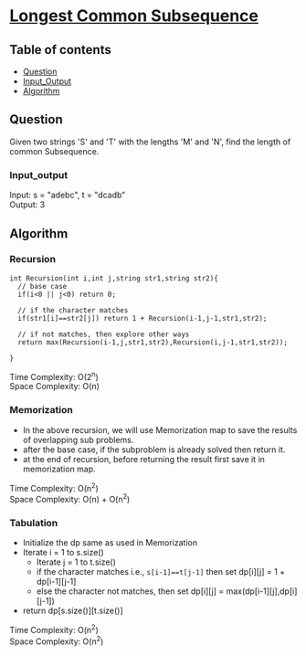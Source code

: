 # [Longest Common Subsequence](https://www.codingninjas.com/studio/problems/longest-common-subsequence_8230681?challengeSlug=striver-sde-challenge&leftPanelTab=0)

## Table of contents

- [Question](#question)
- [Input_Output](#input_output)
- [Algorithm](#algorithm)

## Question
Given two strings 'S' and 'T' with the lengths 'M' and 'N', find the length of common Subsequence.

### Input_output
Input: s = "adebc", t = "dcadb" </br>
Output: 3

## Algorithm

### Recursion
```
int Recursion(int i,int j,string str1,string str2){
  // base case 
  if(i<0 || j<0) return 0;

  // if the character matches
  if(str1[i]==str2[j]) return 1 + Recursion(i-1,j-1,str1,str2);

  // if not matches, then explore other ways
  return max(Recursion(i-1,j,str1,str2),Recursion(i,j-1,str1,str2));

}
```
Time Complexity: O(2<sup>n</sup>) </br>
Space Complexity: O(n)

### Memorization
- In the above recursion, we will use Memorization map to save the results of overlapping sub problems.
- after the base case, if the subproblem is already solved then return it.
- at the end of recursion, before returning the result first save it in memorization map.

Time Complexity: O(n<sup>2</sup>) </br>
Space Complexity: O(n) + O(n<sup>2</sup>)

### Tabulation
- Initialize the dp same as used in Memorization
- Iterate i = 1 to s.size()
  - Iterate j = 1 to t.size()
  - if the character matches i.e., <code>s[i-1]==t[j-1]</code> then set dp[i][j] = 1 + dp[i-1][j-1]
  - else the character not matches, then set dp[i][j] = max(dp[i-1][j],dp[i][j-1])
- return dp[s.size()][t.size()]

Time Complexity: O(n<sup>2</sup>) </br>
Space Complexity: O(n<sup>2</sup>)
